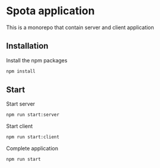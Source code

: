 # Spota application

This is a monorepo that contain server and client application

## Installation

Install the npm packages

``` bash
npm install
```

## Start


Start server

``` bash
npm run start:server
```

Start client

``` bash
npm run start:client
```

Complete application

``` bash
npm run start
```
